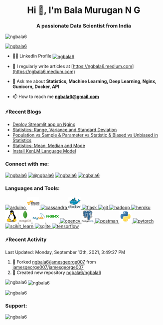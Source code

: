 <h1 align="center">Hi 👋, I'm Bala Murugan N G</h1>
<h3 align="center">A passionate Data Scientist from India</h3>

<p align="left"> <img src="https://komarev.com/ghpvc/?username=ngbala6&label=Profile%20views&color=0e75b6&style=flat" alt="ngbala6" /> </p>

<p align="left"> <a href="https://github.com/ryo-ma/github-profile-trophy"><img src="https://github-profile-trophy.vercel.app/?username=ngbala6" alt="ngbala6" /></a> </p>

- 👨‍💻 LinkedIn Profile <a href="https://linkedin.com/in/ngbala6" target="blank"><img align="center" src="https://raw.githubusercontent.com/rahuldkjain/github-profile-readme-generator/master/src/images/icons/Social/linked-in-alt.svg" alt="ngbala6" height="20" width="20" /></a>

 <!---My Portfolio [https://flowcv.me/ngbala6](https://flowcv.me/ngbala6)-->

- 📝 I regularly write articles at [https://ngbala6.medium.com](https://ngbala6.medium.com)

- 💬 Ask me about **Statistics, Machine Learning, Deep Learning, Nginx, Gunicorn, Docker, API**

- 📫 How to reach me **ngbala6@gmail.com**

### ⚡Recent Blogs
 <!---
<a target="_blank" href="https://github-readme-medium-recent-article.vercel.app/medium/@ngbala6/0"><img src="https://github-readme-medium-recent-article.vercel.app/medium/@ngbala6/0" alt="Recent Article 0"> 
<a target="_blank" href="https://github-readme-medium-recent-article.vercel.app/medium/@ngbala6/1"><img src="https://github-readme-medium-recent-article.vercel.app/medium/@ngbala6/1" alt="Recent Article 1"> 
-->

<!-- BLOG-POST-LIST:START -->
- [Deploy Streamlit app on Nginx](https://ngbala6.medium.com/deploy-streamlit-app-on-nginx-cfa327106050?source=rss-d25366e66c0a------2)
- [Statistics: Range, Variance and Standard Deviation](https://medium.com/analytics-vidhya/statistics-range-variance-and-standard-deviation-f26bbfa0bbaa?source=rss-d25366e66c0a------2)
- [Population vs Sample & Parameter vs Statistic & Biased vs Unbiased in Statistics](https://medium.com/analytics-vidhya/population-sample-parameter-statistic-biased-unbiased-ead2021d93d7?source=rss-d25366e66c0a------2)
- [Statistics: Mean, Median and Mode](https://medium.com/analytics-vidhya/statistics-mean-median-and-mode-16a90c75cbb?source=rss-d25366e66c0a------2)
- [Install KenLM Language Model](https://blog.devgenius.io/install-kenlm-language-model-a42c89292307?source=rss-d25366e66c0a------2)
<!-- BLOG-POST-LIST:END -->

<h3 align="left">Connect with me:</h3>
<p align="left">
<a href="https://linkedin.com/in/ngbala6" target="blank"><img align="center" src="https://raw.githubusercontent.com/rahuldkjain/github-profile-readme-generator/master/src/images/icons/Social/linked-in-alt.svg" alt="ngbala6" height="30" width="40" /></a>
<a href="https://medium.com/@ngbala6" target="blank"><img align="center" src="https://raw.githubusercontent.com/rahuldkjain/github-profile-readme-generator/master/src/images/icons/Social/medium.svg" alt="@ngbala6" height="30" width="40" /></a>
<a href="https://kaggle.com/ngbala6" target="blank"><img align="center" src="https://raw.githubusercontent.com/rahuldkjain/github-profile-readme-generator/master/src/images/icons/Social/kaggle.svg" alt="ngbala6" height="30" width="40" /></a>
<a href="https://www.hackerrank.com/ngbala6" target="blank"><img align="center" src="https://raw.githubusercontent.com/rahuldkjain/github-profile-readme-generator/master/src/images/icons/Social/hackerrank.svg" alt="ngbala6" height="30" width="40" /></a>
</p>

<h3 align="left">Languages and Tools:</h3>
<p align="left"> <a href="https://www.arduino.cc/" target="_blank"> <img src="https://cdn.worldvectorlogo.com/logos/arduino-1.svg" alt="arduino" width="40" height="40"/> </a> <a href="https://aws.amazon.com" target="_blank"> <img src="https://raw.githubusercontent.com/devicons/devicon/master/icons/amazonwebservices/amazonwebservices-original-wordmark.svg" alt="aws" width="40" height="40"/> </a> <a href="https://cassandra.apache.org/" target="_blank"> <img src="https://www.vectorlogo.zone/logos/apache_cassandra/apache_cassandra-icon.svg" alt="cassandra" width="40" height="40"/> </a> <a href="https://www.docker.com/" target="_blank"> <img src="https://raw.githubusercontent.com/devicons/devicon/master/icons/docker/docker-original-wordmark.svg" alt="docker" width="40" height="40"/> </a> <a href="https://flask.palletsprojects.com/" target="_blank"> <img src="https://www.vectorlogo.zone/logos/pocoo_flask/pocoo_flask-icon.svg" alt="flask" width="40" height="40"/> </a> <a href="https://git-scm.com/" target="_blank"> <img src="https://www.vectorlogo.zone/logos/git-scm/git-scm-icon.svg" alt="git" width="40" height="40"/> </a> <a href="https://hadoop.apache.org/" target="_blank"> <img src="https://www.vectorlogo.zone/logos/apache_hadoop/apache_hadoop-icon.svg" alt="hadoop" width="40" height="40"/> </a> <a href="https://heroku.com" target="_blank"> <img src="https://www.vectorlogo.zone/logos/heroku/heroku-icon.svg" alt="heroku" width="40" height="40"/> </a> <a href="https://www.linux.org/" target="_blank"> <img src="https://raw.githubusercontent.com/devicons/devicon/master/icons/linux/linux-original.svg" alt="linux" width="40" height="40"/> </a> <a href="https://www.mongodb.com/" target="_blank"> <img src="https://raw.githubusercontent.com/devicons/devicon/master/icons/mongodb/mongodb-original-wordmark.svg" alt="mongodb" width="40" height="40"/> </a> <a href="https://www.mysql.com/" target="_blank"> <img src="https://raw.githubusercontent.com/devicons/devicon/master/icons/mysql/mysql-original-wordmark.svg" alt="mysql" width="40" height="40"/> </a> <a href="https://www.nginx.com" target="_blank"> <img src="https://raw.githubusercontent.com/devicons/devicon/master/icons/nginx/nginx-original.svg" alt="nginx" width="40" height="40"/> </a> <a href="https://opencv.org/" target="_blank"> <img src="https://www.vectorlogo.zone/logos/opencv/opencv-icon.svg" alt="opencv" width="40" height="40"/> </a> <a href="https://www.postgresql.org" target="_blank"> <img src="https://raw.githubusercontent.com/devicons/devicon/master/icons/postgresql/postgresql-original-wordmark.svg" alt="postgresql" width="40" height="40"/> </a> <a href="https://postman.com" target="_blank"> <img src="https://www.vectorlogo.zone/logos/getpostman/getpostman-icon.svg" alt="postman" width="40" height="40"/> </a> <a href="https://www.python.org" target="_blank"> <img src="https://raw.githubusercontent.com/devicons/devicon/master/icons/python/python-original.svg" alt="python" width="40" height="40"/> </a> <a href="https://pytorch.org/" target="_blank"> <img src="https://www.vectorlogo.zone/logos/pytorch/pytorch-icon.svg" alt="pytorch" width="40" height="40"/> </a> <a href="https://scikit-learn.org/" target="_blank"> <img src="https://upload.wikimedia.org/wikipedia/commons/0/05/Scikit_learn_logo_small.svg" alt="scikit_learn" width="40" height="40"/> </a> <a href="https://www.sqlite.org/" target="_blank"> <img src="https://www.vectorlogo.zone/logos/sqlite/sqlite-icon.svg" alt="sqlite" width="40" height="40"/> </a> <a href="https://www.tensorflow.org" target="_blank"> <img src="https://www.vectorlogo.zone/logos/tensorflow/tensorflow-icon.svg" alt="tensorflow" width="40" height="40"/> </a> </p>

### ⚡Recent Activity
<!--RECENT_ACTIVITY:last_update-->
Last Updated: Monday, September 13th, 2021, 3:49:27 PM
<!--RECENT_ACTIVITY:last_update_end-->
<!--RECENT_ACTIVITY:start-->
1. 🔱 Forked [ngbala6/jamesgeorge007](https://github.com/ngbala6/jamesgeorge007) from [jamesgeorge007/jamesgeorge007](https://github.com/jamesgeorge007/jamesgeorge007)
2. 📔 Created new repository [ngbala6/ngbala6](https://github.com/ngbala6/ngbala6)
<!--RECENT_ACTIVITY:end-->

<p><img align="left" src="https://github-readme-stats.vercel.app/api/top-langs?username=ngbala6&show_icons=true&locale=en&layout=compact" alt="ngbala6" /></p>

<p>&nbsp;<img align="center" src="https://github-readme-stats.vercel.app/api?username=ngbala6&show_icons=true&locale=en" alt="ngbala6" /></p>

<p><img align="center" src="https://github-readme-streak-stats.herokuapp.com/?user=ngbala6&" alt="ngbala6" /></p>

<h3 align="left">Support:</h3>
<p><a href="https://www.buymeacoffee.com/ngbala6"> <img align="left" src="https://cdn.buymeacoffee.com/buttons/v2/default-yellow.png" height="50" width="210" alt="ngbala6" /></a></p>
